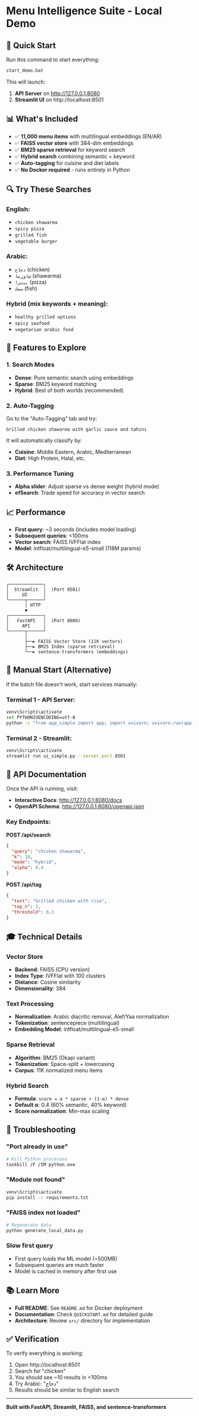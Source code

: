 # Menu Intelligence Suite - Local Demo

## 🚀 Quick Start

Run this command to start everything:

```bash
start_demo.bat
```

This will launch:
1. **API Server** on http://127.0.0.1:8080
2. **Streamlit UI** on http://localhost:8501

## 📊 What's Included

- ✅ **11,000 menu items** with multilingual embeddings (EN/AR)
- ✅ **FAISS vector store** with 384-dim embeddings
- ✅ **BM25 sparse retrieval** for keyword search
- ✅ **Hybrid search** combining semantic + keyword
- ✅ **Auto-tagging** for cuisine and diet labels
- ✅ **No Docker required** - runs entirely in Python

## 🔍 Try These Searches

### English:
- `chicken shawarma`
- `spicy pizza`
- `grilled fish`
- `vegetable burger`

### Arabic:
- `دجاج` (chicken)
- `شاورما` (shawarma)
- `بيتزا` (pizza)
- `سمك` (fish)

### Hybrid (mix keywords + meaning):
- `healthy grilled options`
- `spicy seafood`
- `vegetarian arabic food`

## 🎯 Features to Explore

### 1. Search Modes
- **Dense**: Pure semantic search using embeddings
- **Sparse**: BM25 keyword matching
- **Hybrid**: Best of both worlds (recommended)

### 2. Auto-Tagging
Go to the "Auto-Tagging" tab and try:
```
Grilled chicken shawarma with garlic sauce and tahini
```

It will automatically classify by:
- **Cuisine**: Middle Eastern, Arabic, Mediterranean
- **Diet**: High Protein, Halal, etc.

### 3. Performance Tuning
- **Alpha slider**: Adjust sparse vs dense weight (hybrid mode)
- **efSearch**: Trade speed for accuracy in vector search

## 📈 Performance

- **First query**: ~3 seconds (includes model loading)
- **Subsequent queries**: <100ms
- **Vector search**: FAISS IVFFlat index
- **Model**: intfloat/multilingual-e5-small (118M params)

## 🛠️ Architecture

```
┌─────────────┐
│  Streamlit  │  (Port 8501)
│     UI      │
└──────┬──────┘
       │ HTTP
       ▼
┌─────────────┐
│   FastAPI   │  (Port 8080)
│     API     │
└──────┬──────┘
       │
       ├──► FAISS Vector Store (11K vectors)
       ├──► BM25 Index (sparse retrieval)
       └──► sentence-transformers (embeddings)
```

## 🔧 Manual Start (Alternative)

If the batch file doesn't work, start services manually:

### Terminal 1 - API Server:
```bash
venv\Scripts\activate
set PYTHONIOENCODING=utf-8
python -c "from app_simple import app; import uvicorn; uvicorn.run(app, host='127.0.0.1', port=8080)"
```

### Terminal 2 - Streamlit:
```bash
venv\Scripts\activate
streamlit run ui_simple.py --server.port 8501
```

## 📝 API Documentation

Once the API is running, visit:
- **Interactive Docs**: http://127.0.0.1:8080/docs
- **OpenAPI Schema**: http://127.0.0.1:8080/openapi.json

### Key Endpoints:

**POST /api/search**
```json
{
  "query": "chicken shawarma",
  "k": 10,
  "mode": "hybrid",
  "alpha": 0.4
}
```

**POST /api/tag**
```json
{
  "text": "Grilled chicken with rice",
  "top_n": 3,
  "threshold": 0.3
}
```

## 🎓 Technical Details

### Vector Store
- **Backend**: FAISS (CPU version)
- **Index Type**: IVFFlat with 100 clusters
- **Distance**: Cosine similarity
- **Dimensionality**: 384

### Text Processing
- **Normalization**: Arabic diacritic removal, Alef/Yaa normalization
- **Tokenization**: sentencepiece (multilingual)
- **Embedding Model**: intfloat/multilingual-e5-small

### Sparse Retrieval
- **Algorithm**: BM25 (Okapi variant)
- **Tokenization**: Space-split + lowercasing
- **Corpus**: 11K normalized menu items

### Hybrid Search
- **Formula**: `score = α * sparse + (1-α) * dense`
- **Default α**: 0.4 (60% semantic, 40% keyword)
- **Score normalization**: Min-max scaling

## 🐛 Troubleshooting

### "Port already in use"
```bash
# Kill Python processes
taskkill /F /IM python.exe
```

### "Module not found"
```bash
venv\Scripts\activate
pip install -r requirements.txt
```

### "FAISS index not loaded"
```bash
# Regenerate data
python generate_local_data.py
```

### Slow first query
- First query loads the ML model (~500MB)
- Subsequent queries are much faster
- Model is cached in memory after first use

## 📚 Learn More

- **Full README**: See `README.md` for Docker deployment
- **Documentation**: Check `QUICKSTART.md` for detailed guide
- **Architecture**: Review `src/` directory for implementation

## ✅ Verification

To verify everything is working:

1. Open http://localhost:8501
2. Search for "chicken"
3. You should see ~10 results in <100ms
4. Try Arabic: "دجاج"
5. Results should be similar to English search

---

**Built with FastAPI, Streamlit, FAISS, and sentence-transformers**
